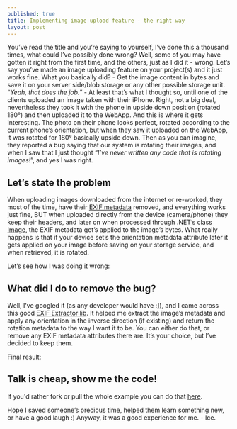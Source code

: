 ```yaml
---
published: true
title: Implementing image upload feature - the right way
layout: post
---
```

You’ve read the title and you’re saying to yourself, I’ve done this a thousand times, what could I’ve possibly done wrong? Well, some of you may have gotten it right from the first time, and the others, just as I did it - wrong. Let’s say you’ve made an image uploading feature on your project(s) and it just works fine. What you basically did? - Get the image content in bytes and save it on your server side/blob storage or any other possible storage unit. 
“_Yeah, that does the job._” - At least that’s what I thought so, until one of the clients uploaded an image taken with their iPhone. Right, not a big deal, nevertheless they took it with the phone in upside down position (rotated 180°) and then uploaded it to the WebApp. And this is where it gets interesting. The photo on their phone looks perfect, rotated according to the current phone’s orientation, but when they saw it uploaded on the WebApp, it was rotated for 180° basically upside down. Then as you can imagine, they reported a bug saying that our system is rotating their images, and when I saw that I just thought “_I’ve never written any code that is rotating images!_”, and yes I was right. 

Let’s state the problem
----------------------------------
When uploading images downloaded from the internet or re-worked, they most of the time, have their [EXIF metadata](https://en.wikipedia.org/wiki/Exchangeable_image_file_format) removed, and everything works just fine, BUT when uploaded directly from the device (camera/phone) they keep their headers, and later on when processed through .NET’s class [Image](https://msdn.microsoft.com/en-us/library/system.drawing.image(v=vs.110).aspx), the EXIF metadata get’s applied to the image’s bytes. What really happens is that if your device set’s the orientation metadata attribute later it gets applied on your image before saving on your storage service, and when retrieved, it is rotated. 

Let’s see how I was doing it wrong:

What did I do to remove the bug?
-------------------------------------------------

   Well, I’ve googled it (as any developer would have :]), and I came across this good [EXIF Extractor lib](http://www.codeproject.com/Articles/11305/EXIFextractor-library-to-extract-EXIF-information). It helped me extract the image’s metadata and apply any orientation in the inverse direction (if existing) and return the rotation metadata to the way I want it to be. You can either do that, or remove any EXIF metadata attributes there are. It’s your choice, but I’ve decided to keep them.


Final result:


Talk is cheap, show me the code!
-------------------------------------------------

If you'd rather fork or pull the whole example you can do that [here](https://github.com/FrOz3n-/SimpleImageUploader).

Hope I saved someone’s precious time, helped them learn something new, or have a good laugh :) 
Anyway, it was a good experience for me. - Ice.
